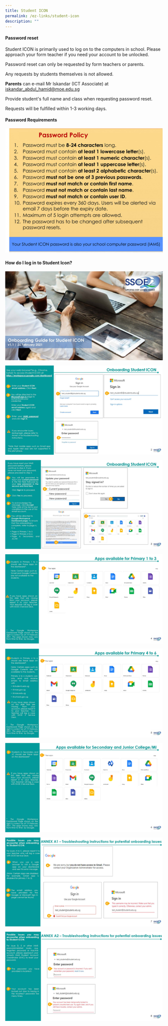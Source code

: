 ```yaml
---
title: Student ICON
permalink: /ez-links/student-icon
description: ""
---
```

#### Password reset

Student ICON is primarily used to log on to the computers in school. Please approach your form teacher if you need your account to be unlocked.  
  
Password reset can only be requested by form teachers or parents.   
  
Any requests by students themselves is not allowed.   
  
**Parents** can e-mail Mr Iskandar (ICT Associate) at   
[iskandar_abdul_hamid@moe.edu.sg](mailto:iskandar_abdul_hamid@moe.edu.sg)
  
Provide student's full name and class when requesting password reset.   
  
Requests will be fulfilled within 1-3 working days.   
  
#### Password Requirements

![Password Requirements](/images/Student%20iCON%20-%20Password%20Requirements.jpg)

#### How do I log in to Student Icon?

![](/images/Student%20iCON%20Onboarding%20Guide%201_Page_1.jpg)

![](/images/Student%20iCON%20Onboarding%20Guide%201_Page_2.jpg)

![](/images/Student%20iCON%20Onboarding%20Guide%201_Page_3.jpg)

![](/images/Student%20iCON%20Onboarding%20Guide%201_Page_4.jpg)

![](/images/Student%20iCON%20Onboarding%20Guide%201_Page_5.jpg)

![](/images/Student%20iCON%20Onboarding%20Guide%201_Page_6.jpg)

![](/images/Student%20iCON%20Onboarding%20Guide%201_Page_7.jpg)

![](/images/Student%20iCON%20Onboarding%20Guide%201_Page_8.jpg)